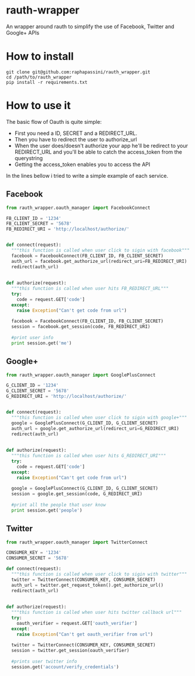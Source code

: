 rauth-wrapper
=============

An wrapper around rauth to simplify the use of Facebook, Twitter and Google+ APIs

How to install
===============

```
git clone git@github.com:raphapassini/rauth_wrapper.git
cd /path/to/rauth_wrapper
pip install -r requirements.txt
```

How to use it
=============

The basic flow of Oauth is quite simple:
 - First you need a ID, SECRET and a REDIRECT_URL.
 - Then you have to redirect the user to authorize_url
 - When the user does/doesn't authorize your app he'll be redirect to your REDIRECT_URL
   and you'll be able to catch the access_token from the querystring
 - Getting the access_token enables you to access the API
 
In the lines bellow i tried to write a simple example of each service.


Facebook
--------

```python
from rauth_wrapper.oauth_manager import FacebookConnect

FB_CLIENT_ID = '1234'
FB_CLIENT_SECRET = '5678'
FB_REDIRECT_URI = 'http://localhost/authorize/'


def connect(request):
  """this function is called when user click to sigin with facebook"""
  facebook = FacebookConnect(FB_CLIENT_ID, FB_CLIENT_SECRET)
  auth_url = facebook.get_authorize_url(redirect_uri=FB_REDIRECT_URI)
  redirect(auth_url)
  
  
def authorize(request):
  """this function is called when user hits FB_REDIRECT_URL"""
  try:
    code = request.GET['code']
  except:
    raise Exception("Can't get code from url")
  
  facebook = FacebookConnect(FB_CLIENT_ID, FB_CLIENT_SECRET)
  session = facebook.get_session(code, FB_REDIRECT_URI)
  
  #print user info
  print session.get('me')
```

Google+
-------

```python
from rauth_wrapper.oauth_manager import GooglePlusConnect

G_CLIENT_ID = '1234'
G_CLIENT_SECRET = '5678'
G_REDIRECT_URI = 'http://localhost/authorize/'


def connect(request):
  """this function is called when user click to sigin with google+"""
  google = GooglePlusConnect(G_CLIENT_ID, G_CLIENT_SECRET)
  auth_url = google.get_authorize_url(redirect_uri=G_REDIRECT_URI)
  redirect(auth_url)
  
  
def authorize(request):
  """this function is called when user hits G_REDIRECT_URI"""
  try:
    code = request.GET['code']
  except:
    raise Exception("Can't get code from url")
  
  google = GooglePlusConnect(G_CLIENT_ID, G_CLIENT_SECRET)
  session = google.get_session(code, G_REDIRECT_URI)
  
  #print all the people that user know
  print session.get('people')
```

Twitter
-------

```python
from rauth_wrapper.oauth_manager import TwitterConnect

CONSUMER_KEY = '1234'
CONSUMER_SECRET = '5678'

def connect(request):
  """this function is called when user click to sigin with twitter"""
  twitter = TwitterConnect(CONSUMER_KEY, CONSUMER_SECRET)
  auth_url = twitter.get_request_token().get_authorize_url()
  redirect(auth_url)
  
  
def authorize(request):
  """this function is called when user hits twitter callback url"""
  try:
    oauth_verifier = request.GET['oauth_verifier']
  except:
    raise Exception("Can't get oauth_verifier from url")
  
  twitter = TwitterConnect(CONSUMER_KEY, CONSUMER_SECRET)
  session = twitter.get_session(oauth_verifier)
  
  #prints user twitter info
  session.get('account/verify_credentials')
```
